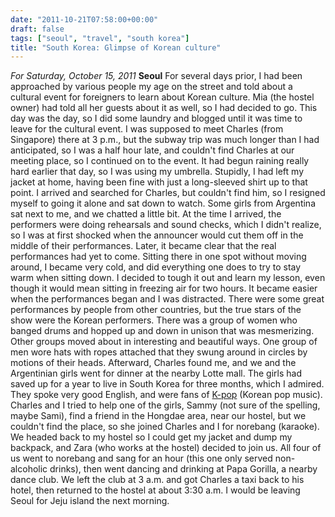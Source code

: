 ```yaml
---
date: "2011-10-21T07:58:00+00:00"
draft: false
tags: ["seoul", "travel", "south korea"]
title: "South Korea: Glimpse of Korean culture"
---
```

*For Saturday, October 15, 2011* **Seoul** For several days prior, I had been approached by various people my age on the street and told about a cultural event for foreigners to learn about Korean culture. Mia (the hostel owner) had told all her guests about it as well, so I had decided to go. This day was the day, so I did some laundry and blogged until it was time to leave for the cultural event. I was supposed to meet Charles (from Singapore) there at 3 p.m., but the subway trip was much longer than I had anticipated, so I was a half hour late, and couldn't find Charles at our meeting place, so I continued on to the event. It had begun raining really hard earlier that day, so I was using my umbrella. Stupidly, I had left my jacket at home, having been fine with just a long-sleeved shirt up to that point. I arrived and searched for Charles, but couldn't find him, so I resigned myself to going it alone and sat down to watch. Some girls from Argentina sat next to me, and we chatted a little bit. At the time I arrived, the performers were doing rehearsals and sound checks, which I didn't realize, so I was at first shocked when the announcer would cut them off in the middle of their performances. Later, it became clear that the real performances had yet to come. Sitting there in one spot without moving around, I became very cold, and did everything one does to try to stay warm when sitting down. I decided to tough it out and learn my lesson, even though it would mean sitting in freezing air for two hours. It became easier when the performances began and I was distracted. There were some great performances by people from other countries, but the true stars of the show were the Korean performers. There was a group of women who banged drums and hopped up and down in unison that was mesmerizing. Other groups moved about in interesting and beautiful ways. One group of men wore hats with ropes attached that they swung around in circles by motions of their heads. Afterward, Charles found me, and we and the Argentinian girls went for dinner at the nearby Lotte mall. The girls had saved up for a year to live in South Korea for three months, which I admired. They spoke very good English, and were fans of [K-pop](http://en.wikipedia.org/wiki/K-pop) (Korean pop music). Charles and I tried to help one of the girls, Sammy (not sure of the spelling, maybe Sami), find a friend in the Hongdae area, near our hostel, but we couldn't find the place, so she joined Charles and I for norebang (karaoke). We headed back to my hostel so I could get my jacket and dump my backpack, and Zara (who works at the hostel) decided to join us. All four of us went to norebang and sang for an hour (this one only served non-alcoholic drinks), then went dancing and drinking at Papa Gorilla, a nearby dance club. We left the club at 3 a.m. and got Charles a taxi back to his hotel, then returned to the hostel at about 3:30 a.m. I would be leaving Seoul for Jeju island the next morning.
